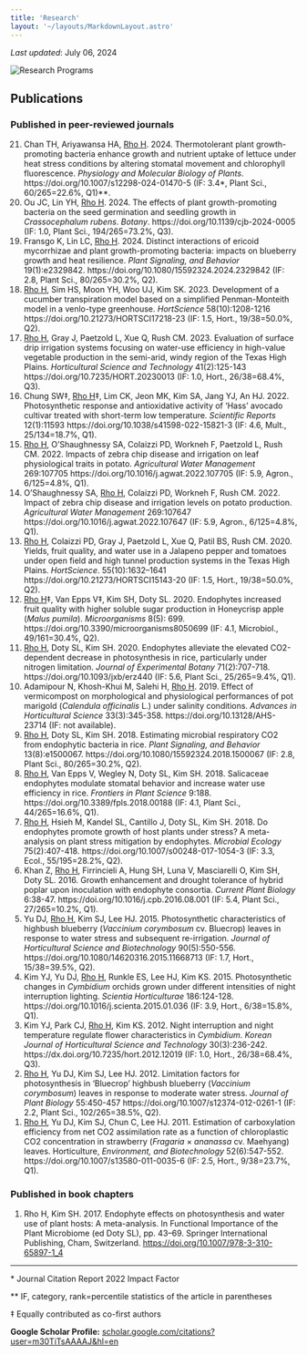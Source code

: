 ```yaml
---
title: 'Research'
layout: '~/layouts/MarkdownLayout.astro'
---
```


_Last updated_: July 06, 2024

![Research Programs](~/assets/images/research/RschProg-Rho.svg)

## Publications

### Published in peer-reviewed journals

<ol reversed>

<li> Chan TH, Ariyawansa HA, <u>Rho H</u>. 2024. Thermotolerant plant growth-promoting bacteria enhance growth and nutrient uptake of lettuce under heat stress conditions by altering stomatal movement and chlorophyll fluorescence. <i>Physiology and Molecular Biology of Plants</i>. <a>https://doi.org/10.1007/s12298-024-01470-5</a> (IF: 3.4*, Plant Sci., 60/265=22.6%, Q1)**. </li>

<li> Ou JC, Lin YH, <u>Rho H</u>. 2024. The effects of plant growth-promoting bacteria on the seed germination and
seedling growth in <i>Crassocephalum rubens</i>. <i>Botany</i>. <a>https://doi.org/10.1139/cjb-2024-0005</a> (IF: 1.0, Plant Sci., 194/265=73.2%, Q3). </li>

<li> Fransgo K, Lin LC, <u>Rho H</u>. 2024. Distinct interactions of ericoid mycorrhizae and plant growth-promoting bacteria: impacts on blueberry growth and heat resilience. <i>Plant Signaling, and Behavior</i> 19(1):e2329842. <a>https://doi.org/10.1080/15592324.2024.2329842</a> (IF: 2.8, Plant Sci., 80/265=30.2%, Q2). </li>

<li> <u>Rho H</u>, Sim HS, Moon YH, Woo UJ, Kim SK. 2023. Development of a cucumber transpiration model based on a simplified Penman-Monteith model in a venlo-type greenhouse. <i>HortScience</i> 58(10):1208-1216 <a>https://doi.org/10.21273/HORTSCI17218-23</a> (IF: 1.5, Hort., 19/38=50.0%, Q2). </li>

<li> <u>Rho H</u>, Gray J, Paetzold L, Xue Q, Rush CM. 2023. Evaluation of surface drip irrigation systems focusing on water-use efficiency in high-value vegetable production in the semi-arid, windy region of the Texas High Plains. <i>Horticultural Science and Technology</i> 41(2):125-143 <a>https://doi.org/10.7235/HORT.20230013</a> (IF: 1.0, Hort., 26/38=68.4%, Q3). </li>

<li> Chung SW‡, <u>Rho H</u>‡, Lim CK, Jeon MK, Kim SA, Jang YJ, An HJ. 2022. Photosynthetic response and antioxidative activity of ‘Hass’ avocado cultivar treated with short-term low temperature. <i>Scientific Reports</i> 12(1):11593 <a>https://doi.org/10.1038/s41598-022-15821-3</a> (IF: 4.6, Mult., 25/134=18.7%, Q1). </li>

<li> <u>Rho H</u>, O’Shaughnessy SA, Colaizzi PD, Workneh F, Paetzold L, Rush CM. 2022. Impacts of zebra chip disease and irrigation on leaf physiological traits in potato. <i>Agricultural Water Management</i> 269:107705 <a>https://doi.org/10.1016/j.agwat.2022.107705</a> (IF: 5.9, Agron., 6/125=4.8%, Q1). </li>

<li> O’Shaughnessy SA, <u>Rho H</u>, Colaizzi PD, Workneh F, Rush CM. 2022. Impact of zebra chip disease and irrigation levels on potato production. <i>Agricultural Water Management</i> 269:107647 <a>https://doi.org/10.1016/j.agwat.2022.107647</a> (IF: 5.9, Agron., 6/125=4.8%, Q1). </li>

<li> <u>Rho H</u>, Colaizzi PD, Gray J, Paetzold L, Xue Q, Patil BS, Rush CM. 2020. Yields, fruit quality, and water use in a Jalapeno pepper and tomatoes under open field and high tunnel production systems in the Texas High Plains. <i>HortScience</i>. 55(10):1632–1641 <a>https://doi.org/10.21273/HORTSCI15143-20</a> (IF: 1.5, Hort., 19/38=50.0%, Q2). </li>

<li> <u>Rho H</u>‡, Van Epps V‡, Kim SH, Doty SL. 2020. Endophytes increased fruit quality with higher soluble sugar production in Honeycrisp apple (<i>Malus pumila</i>). <i>Microorganisms</i> 8(5): 699. <a>https://doi.org/10.3390/microorganisms8050699</a> (IF: 4.1, Microbiol., 49/161=30.4%, Q2). </li>

<li> <u>Rho H</u>, Doty SL, Kim SH. 2020. Endophytes alleviate the elevated CO2-dependent decrease in photosynthesis in rice, particularly under nitrogen limitation. <i>Journal of Experimental Botany</i> 71(2):707-718. <a>https://doi.org/10.1093/jxb/erz440</a> (IF: 5.6, Plant Sci., 25/265=9.4%, Q1). </li>

<li> Adamipour N, Khosh-Khui M, Salehi H, <u>Rho H</u>. 2019. Effect of vermicompost on morphological and physiological performances of pot marigold (<i>Calendula officinalis</i> L.) under salinity conditions. <i>Advances in Horticultural Science</i> 33(3):345-358. <a>https://doi.org/10.13128/AHS-23714</a> (IF: not available). </li>

<li> <u>Rho H</u>, Doty SL, Kim SH. 2018. Estimating microbial respiratory CO2 from endophytic bacteria in rice. <i>Plant Signaling, and Behavior</i> 13(8):e1500067. <a>https://doi.org/10.1080/15592324.2018.1500067</a> (IF: 2.8, Plant Sci., 80/265=30.2%, Q2). </li>

<li> <u>Rho H</u>, Van Epps V, Wegley N, Doty SL, Kim SH. 2018. Salicaceae endophytes modulate stomatal behavior and increase water use efficiency in rice. <i>Frontiers in Plant Science</i> 9:188. <a>https://doi.org/10.3389/fpls.2018.00188</a> (IF: 4.1, Plant Sci., 44/265=16.6%, Q1). </li>

<li> <u>Rho H</u>, Hsieh M, Kandel SL, Cantillo J, Doty SL, Kim SH. 2018. Do endophytes promote growth of host plants under stress? A meta-analysis on plant stress mitigation by endophytes. <i>Microbial Ecology</i> 75(2):407-418. <a>https://doi.org/10.1007/s00248-017-1054-3</a> (IF: 3.3, Ecol., 55/195=28.2%, Q2). </li>

<li> Khan Z, <u>Rho H</u>, Firrincieli A, Hung SH, Luna V, Masciarelli O, Kim SH, Doty SL. 2016. Growth enhancement and drought tolerance of hybrid poplar upon inoculation with endophyte consortia. <i>Current Plant Biology</i> 6:38-47. <a>https://doi.org/10.1016/j.cpb.2016.08.001</a> (IF: 5.4, Plant Sci., 27/265=10.2%, Q1). </li>

<li> Yu DJ, <u>Rho H</u>, Kim SJ, Lee HJ. 2015. Photosynthetic characteristics of highbush blueberry (<i>Vaccinium corymbosum</i> cv. Bluecrop) leaves in response to water stress and subsequent re-irrigation. <i>Journal of Horticultural Science and Biotechnology</i> 90(5):550-556. <a>https://doi.org/10.1080/14620316.2015.11668713</a> (IF: 1.7, Hort., 15/38=39.5%, Q2). </li>

<li> Kim YJ, Yu DJ, <u>Rho H</u>, Runkle ES, Lee HJ, Kim KS. 2015. Photosynthetic changes in <i>Cymbidium</i> orchids grown under different intensities of night interruption lighting. <i>Scientia Horticulturae</i> 186:124-128. <a>https://doi.org/10.1016/j.scienta.2015.01.036</a> (IF: 3.9, Hort., 6/38=15.8%, Q1). </li>

<li> Kim YJ, Park CJ, <u>Rho H</u>, Kim KS. 2012. Night interruption and night temperature regulate flower characteristics in <i>Cymbidium</i>. <i>Korean Journal of Horticultural Science and Technology</i> 30(3):236-242. <a>https://dx.doi.org/10.7235/hort.2012.12019</a> (IF: 1.0, Hort., 26/38=68.4%, Q3). </li>

<li> <u>Rho H</u>, Yu DJ, Kim SJ, Lee HJ. 2012. Limitation factors for photosynthesis in ‘Bluecrop’ highbush blueberry (<i>Vaccinium corymbosum</i>) leaves in response to moderate water stress. <i>Journal of Plant Biology</i> 55:450-457 <a>https://doi.org/10.1007/s12374-012-0261-1</a> (IF: 2.2, Plant Sci., 102/265=38.5%, Q2). </li>

<li> <u>Rho H</u>, Yu DJ, Kim SJ, Chun C, Lee HJ. 2011. Estimation of carboxylation efficiency from net CO2 assimilation rate as a function of chloroplastic CO2 concentration in strawberry (<i>Fragaria</i> × <i>ananassa</i> cv. Maehyang) leaves. Horticulture, <i>Environment, and Biotechnology</i> 52(6):547-552. <a>https://doi.org/10.1007/s13580-011-0035-6</a> (IF: 2.5, Hort., 9/38=23.7%, Q1). </li>

</ol>


### Published in book chapters

1. Rho H, Kim SH. 2017. Endophyte effects on photosynthesis and water use of plant hosts: A meta-analysis. In Functional Importance of the Plant Microbiome (ed Doty SL), pp. 43–69. Springer International Publishing, Cham, Switzerland. https://doi.org/10.1007/978-3-310-65897-1_4

---

\* Journal Citation Report 2022 Impact Factor

** IF, category, rank=percentile statistics of the article in parentheses

‡ Equally contributed as co-first authors

**Google Scholar Profile:** [scholar.google.com/citations?user=m30TiTsAAAAJ&hl=en](https://scholar.google.com/citations?user=m30TiTsAAAAJ&hl=en)
